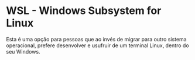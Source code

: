 # WSL - Windows Subsystem for Linux

Esta é uma opção para pessoas que ao invés de migrar para outro sistema operacional, prefere desenvolver e usufruir de um terminal Linux, dentro do seu Windows.
